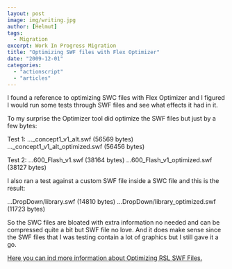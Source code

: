 ```yaml
---
layout: post
image: img/writing.jpg
author: [Helmut]
tags:
  - Migration
excerpt: Work In Progress Migration
title: "Optimizing SWF files with Flex Optimizer"
date: "2009-12-01"
categories: 
  - "actionscript"
  - "articles"
---
```


I found a reference to optimizing SWC files with Flex Optimizer and I figured I would run some tests through SWF files and see what effects it had in it.

To my surprise the Optimizer tool did optimize the SWF files but just by a few bytes:

Test 1: ...\_concept1\_v1\_alt.swf (56569 bytes) ...\_concept1\_v1\_alt\_optimized.swf (56456 bytes)

Test 2: ...600\_Flash\_v1.swf (38164 bytes) ...600\_Flash\_v1\_optimized.swf (38127 bytes)

I also ran a test against a custom SWF file inside a SWC file and this is the result:

...DropDown/library.swf (14810 bytes) ...DropDown/library\_optimized.swf (11723 bytes)

So the SWC files are bloated with extra information no needed and can be compressed quite a bit but SWF file no love. And it does make sense since the SWF files that I was testing contain a lot of graphics but I still gave it a go.

[Here you can ind more information about Optimizing RSL SWF Files.](http://livedocs.adobe.com/flex/3/html/help.html?content=rsl_07.html)
